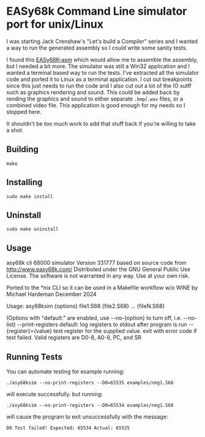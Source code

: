 EASy68k Command Line simulator port for unix/Linux
==================================================

I was starting Jack Crenshaw's "Let's build a Compiler" series and I wanted a way to run the generated assembly so I could write some sanity tests.

I found this [EASy68K-asm](https://github.com/rayarachelian/EASy68K-asm) which would allow me to assemble the assembly, but I needed a bit more.
The simulator was still a Win32 application and I wanted a terminal based way to run the tests.
I've extracted all the simulator code and ported it to Linux as a terminal application.
I cut out breakpoints since this just needs to run the code and I also cut out a lot of the IO sutff such as graphics rendering
and sound. This could be added back by rending the graphics and sound to either separate `.bmp`/`.wav` files, or a combined video file.
This application is good enough for my needs so I stopped here.

It shouldn't be too much work to add that stuff back if you're willing to take a shot.

Building
--------

    make

Installing
----------

    sudo make install

Uninstall
---------

    sudo make uninstall

Usage
-----
asy68k cli 68000 simulator Version 331777 based on source code from http://www.easy68k.com/
Distributed under the GNU General Public Use License. The software is not warranted in any way. Use at your own risk.

Ported to the *nix CLI so it can be used in a Makefile workflow w/o WINE by Michael Hardeman December 2024

Usage:
   asy68ksim {options} file1.S68 {file2.S68} ... {fileN.S68}

(Options with "default:" are enabled, use --no-{option} to turn off, i.e. --no-list)
    --print-registers       default: log registers to stdout after program is run
    --{register}={value}             test register for the supplied value. exit with error code if test failed.
                                     Valid registers are D0-8, A0-8, PC, and SR

Running Tests
-------------
You can automate testing for example running:

    ./asy68ksim --no-print-registers --D0=65535 examples/neg1.S68

will execute successfully. but running:

    ./asy68ksim --no-print-registers --D0=65534 examples/neg1.S68

will cause the program to exit unsuccessfully with the message:

    D0 Test failed! Expected: 65534 Actual: 65535
